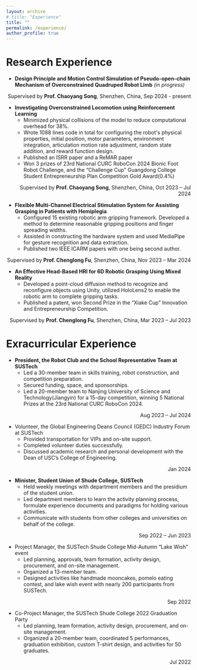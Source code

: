 ```yaml
---
layout: archive
# title: "Experience"
title: ""
permalink: /experience/
author_profile: true
---
```



Research Experience
======
* **Design Principle and Motion Control Simulation of Pseudo-open-chain Mechanism of Overconstrained Quadruped Robot Limb** *(in progress)*
<div style="text-align: right;">Supervised by <b>Prof. Chaoyang Song</b>, Shenzhen, China, Sep 2024 - present</div>

* **Investigating Overconstrained Locomotion using Reinforcement Learning** 
    *	Minimized physical collisions of the model to reduce computational overhead for 38%.
    -	Wrote 1088 lines code in total for configuring the robot's physical properties, initial position, motor parameters, environment integration, articulation motion rate adjustment, random state addition, and reward function design.
    -	Published an ISRR paper and a ReMAR paper
    -	Won 3 prizes of 23rd National CURC RoboCon 2024 Bionic Foot Robot Challenge, and the “Challenge Cup” Guangdong College Student Entrepreneurship Plan Competition Gold Award(0.4%)
<div style="text-align: right;">Supervised by <b>Prof. Chaoyang Song</b>, Shenzhen, China, Oct 2023 – Jul 2024</div>  

* **Flexible Multi-Channel Electrical Stimulation System for Assisting Grasping in Patients with Hemiplegia**   
    -	Configured 15 existing robotic arm gripping framework. Developed a method to determine reasonable gripping positions and finger spreading widths. 
    -	Assisted in constructing the hardware system and used MediaPipe for gesture recognition and data extraction.
    -	Published two IEEE ICARM papers with one being second author.
<div style="text-align: right;">Supervised by <b>Prof. Chenglong Fu</b>, Shenzhen, China, Nov 2023 – Mar 2024</div>

* **An Effective Head-Based HRI for 6D Robotic Grasping Using Mixed Reality**   
    -	Developed a point-cloud diffusion method to recognize and reconfigure objects using Unity, utilized HoloLens2 to enable the robotic arm to complete gripping tasks. 
    -	Published a patent, won Second Prize in the “Xiake Cup” Innovation and Entrepreneurship Competition.
<div style="text-align: right;">Supervised by <b>Prof. Chenglong Fu</b>, Shenzhen, China, Mar 2023 – Jul 2023</div>	


Exracurricular Experience
======
*	**President, the Robot Club and the School Representative Team at SUSTech**      	         
    - Led a 30-member team in skills training, robot construction, and competition preparation.
    - Secured funding, space, and sponsorships.
    - Led a 20-member team to Nanjing University of Science and Technology(Jiangyin) for a 15-day competition, winning 5 National Prizes at the 23rd National CURC RoboCon 2024.
<div style="text-align: right;">Aug 2023 – Jul 2024</div>

*	Volunteer, the Global Engineering Deans Council (GEDC) Industry Forum at SUSTech        	  	  
    - Provided transportation for VIPs and on-site support.
    - Completed volunteer duties successfully.
    - Discussed academic research and personal development with the Dean of USC’s College of Engineering.
<div style="text-align: right;">Jan 2024</div>	

*	**Minister, Student Union of Shude College, SUSTech**      							 
    - Held weekly meetings with department members and the presidium of the student union. 
    - Led department members to learn the activity planning process, formulate experience documents and paradigms for holding various activities.
    - Communicate with students from other colleges and universities on behalf of the college.
<div style="text-align: right;">Sep 2022 – Jun 2023</div> 

*	Project Manager, the SUSTech Shude College Mid-Autumn “Lake Wish” event     		  
    - Led planning, approvals, team formation, activity design, procurement, and on-site management.
    - Organized a 13-member team.
    - Designed activities like handmade mooncakes, pomelo eating contest, and lake wish event with nearly 200 participants from SUSTech.
 <div style="text-align: right;">Sep 2022</div>	

*	Co-Project Manager, the SUSTech Shude College 2022 Graduation Party     				  
    - Led planning, team formation, activity design, procurement, and on-site management.
    - Organized a 20-member team, coordinated 5 performances, graduation exhibition, custom T-shirt design, and activities for 50 graduates.
<div style="text-align: right;">Jul 2022</div>




